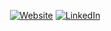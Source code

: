 <p align="center">
  <a href="https://jowslive.github.io/jows/"><img src="https://img.shields.io/badge/jows.ml-Website-green" alt="Website"></a>
	<a href="https://www.linkedin.com/in/joaocarlosbrambillabrufatto"><img src="https://img.shields.io/badge/LinkedIn--_.svg?style=social&logo=linkedin" alt="LinkedIn"></a>
</p>
